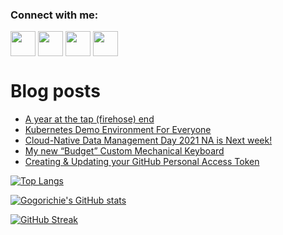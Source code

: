 <h3 align="left">Connect with me:</h3>
<p align="left">
<a href="https://twitter.com/gogorichie" target="blank"><img align="center" src="https://cdn2.iconfinder.com/data/icons/social-media-2285/512/1_Twitter3_colored_svg-512.png" alt="" height="40" width="40" /></a>
<a href="http://linkedin.com/in/gogorichie" target="blank"><img align="center" src="https://cdn2.iconfinder.com/data/icons/social-media-2285/512/1_Linkedin_unofficial_colored_svg-512.png" alt="" height="40" width="40" /></a>
<a href="https://www.gogorichie.com/" target="blank"><img align="center" src="https://cdn0.iconfinder.com/data/icons/small-n-flat/24/678060-rss-512.png" alt="" height="40" width="40" /></a>
<a href="https://youtube.com/c/gogorichie" target="blank"><img align="center" src="https://cdn2.iconfinder.com/data/icons/social-media-2285/512/1_Youtube_colored_svg-512.png" alt="" height="40" width="40" /></a>
</p>

# Blog posts
<!-- BLOG-POST-LIST:START -->
- [A year at the tap &lpar;firehose&rpar; end](https://vzilla.co.uk/vzilla-blog/a-year-at-the-tap-firehose-end)
- [Kubernetes Demo Environment For Everyone](https://vzilla.co.uk/vzilla-blog/project_pace-kasten-k10-demo-environment-for-everyone)
- [Cloud-Native Data Management Day 2021 NA is Next week!](https://vzilla.co.uk/vzilla-blog/cloud-native-data-management-day-2021-na-is-next-week)
- [My new “Budget” Custom Mechanical Keyboard](https://vzilla.co.uk/vzilla-blog/my-new-budget-custom-mechanical-keyboard)
- [Creating &amp; Updating your GitHub Personal Access Token](https://vzilla.co.uk/vzilla-blog/creating-updating-your-github-personal-access-token)
<!-- BLOG-POST-LIST:END -->

[![Top Langs](https://github-readme-stats.vercel.app/api/top-langs/?username=gogorichie&langs_count=5&layout=compact)](https://github.com/gogorichie)

[![Gogorichie's GitHub stats](https://github-readme-stats.vercel.app/api?username=gogorichie&show_icons=true&theme=radical)](https://github.com/anuraghazra/github-readme-stats)

[![GitHub Streak](https://github-readme-streak-stats.herokuapp.com/?user=gogorichie&theme=dark)](https://git.io/streak-stats)





  

